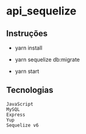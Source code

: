 # api_sequelize

## Instruções

   * yarn install

   * yarn sequelize db:migrate

   * yarn start

## Tecnologias

    JavaScript
    MySQL
    Express
    Yup
    Sequelize v6